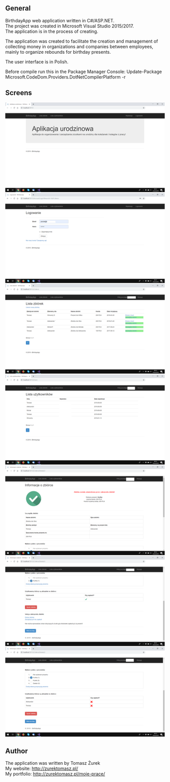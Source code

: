 ## General
BirthdayApp web application written in C#/ASP.NET.<br />
The project was created in Microsoft Visual Studio 2015/2017. <br />
The application is in the process of creating.

The application was created to facilitate the creation and management of collecting money in organizations and companies between employees, mainly to organize rebounds for birthday presents.

The user interface is in Polish.

Before compile run this in the Package Manager Console:
Update-Package Microsoft.CodeDom.Providers.DotNetCompilerPlatform -r

## Screens
![alt text](https://raw.githubusercontent.com/ZurekTomasz/BirthdayApp/master/Screens/s1.png) <br />
![alt text](https://raw.githubusercontent.com/ZurekTomasz/BirthdayApp/master/Screens/s2.png) <br />
![alt text](https://raw.githubusercontent.com/ZurekTomasz/BirthdayApp/master/Screens/s3.png) <br />
![alt text](https://raw.githubusercontent.com/ZurekTomasz/BirthdayApp/master/Screens/s4.png) <br />
![alt text](https://raw.githubusercontent.com/ZurekTomasz/BirthdayApp/master/Screens/s5.png) <br />
![alt text](https://raw.githubusercontent.com/ZurekTomasz/BirthdayApp/master/Screens/s6.png) <br />
![alt text](https://raw.githubusercontent.com/ZurekTomasz/BirthdayApp/master/Screens/s7.png)

## Author
The application was written by Tomasz Żurek<br />
My website: http://zurektomasz.pl/ <br />
My portfolio: http://zurektomasz.pl/moje-prace/
